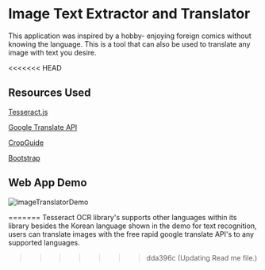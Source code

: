 
# Image Text Extractor and Translator

This application was inspired by a hobby- enjoying foreign comics without knowing the language. This is a tool that can also be used to translate any image with text you desire.


<<<<<<< HEAD
## Resources Used

[Tesseract.js](https://github.com/naptha/tesseract.js/blob/master/README.md)

[Google Translate API](https://rapidapi.com/googlecloud/api/google-translate1)

[CropGuide](https://crop.guide/)

[Bootstrap](https://getbootstrap.com/docs/5.3/getting-started/introduction/)
## Web App Demo
![ImageTranslatorDemo](https://media.giphy.com/media/v1.Y2lkPTc5MGI3NjExNWIwMmIwZmFmMzgwZWM4MjRkZmY3MmQ5MzM5YWJiMDk5NzRlYTljNyZlcD12MV9pbnRlcm5hbF9naWZzX2dpZklkJmN0PWc/3d1Z8kK9ap0h4sru3y/giphy.gif)

=======
Tesseract OCR library's supports other languages within its library besides the Korean language shown in the demo for text recognition, users can translate images with the free rapid google translate API's to any supported languages.
>>>>>>> dda396c (Updating Read me file.)
